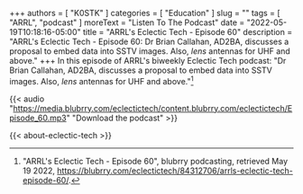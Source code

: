 +++
authors = [ "K0STK" ]
categories = [ "Education" ]
slug = ""
tags = [ "ARRL", "podcast" ]
moreText = "Listen To The Podcast"
date = "2022-05-19T10:18:16-05:00"
title = "ARRL's Eclectic Tech - Episode 60"
description = "ARRL's Eclectic Tech - Episode 60: Dr Brian Callahan, AD2BA, discusses a proposal to embed data into SSTV images. Also, *lens* antennas for UHF and above."
+++
In this episode of ARRL's biweekly Eclectic Tech podcast: "Dr Brian Callahan, AD2BA, discusses a proposal to embed data into SSTV images. Also, *lens* antennas for UHF and above."[^1]

[^1]: "ARRL's Eclectic Tech - Episode 60", blubrry podcasting, retrieved May 19 2022, https://blubrry.com/eclectictech/84312706/arrls-eclectic-tech-episode-60/.

<!--more-->

{{< audio "https://media.blubrry.com/eclectictech/content.blubrry.com/eclectictech/Episode_60.mp3" "Download the podcast" >}}

{{< about-eclectic-tech >}}
